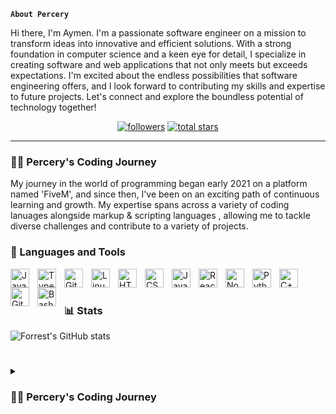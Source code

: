 **`About Percery`**

Hi there, I'm Aymen. I'm a passionate software engineer on a mission to transform ideas into innovative and efficient solutions. With a strong foundation in computer science and a keen eye for detail, I specialize in creating software and web applications that not only meets but exceeds expectations. 
I'm excited about the endless possibilities that software engineering offers, and I look forward to contributing my skills and expertise to future projects. Let's connect and explore the boundless potential of technology together!



   <p align="center">
      <a href="https://www.youtube.com/@Percery">
      <a href="https://www.youtube.com/c/percery">
      <a href="https://github.com/Percery?tab=followers">
         <img alt="followers" title="Follow me on Github" src="https://custom-icon-badges.demolab.com/github/followers/Percery?color=236ad3&labelColor=1155ba&style=for-the-badge&logo=person-add&label=Follow&logoColor=white"/></a>
      <a href="https://github.com/Percery?tab=repositories&sort=stargazers">
         <img alt="total stars" title="Total stars on GitHub" src="https://custom-icon-badges.demolab.com/github/stars/Percery?color=55960c&style=for-the-badge&labelColor=488207&logo=star"/></a>
   </p>

---

### 👨‍💻 Percery's Coding Journey
   My journey in the world of programming began early 2021 on a platform named 'FiveM', and since then, I've been on an exciting path of continuous learning and growth. My expertise spans across a variety of coding lanuages alongside markup & scripting languages , allowing me to tackle diverse challenges and contribute to a variety of projects. 

[email]: private@mcpa.be
[website]: https://mcpa.be
[youtube]: https://youtube.com/percery

### 🧰 Languages and Tools

<img align="left" alt="Java" width="30px" style="padding-right:10px;" src="https://cdn.jsdelivr.net/gh/devicons/devicon/icons/java/java-original.svg"/>
<img align="left" alt="TypeScript" width="30px" style="padding-right:10px;" src="https://cdn.jsdelivr.net/gh/devicons/devicon/icons/typescript/typescript-plain.svg" />
<img align="left" alt="Git" width="30px" style="padding-right:10px;" src="https://cdn.jsdelivr.net/gh/devicons/devicon/icons/git/git-original.svg" />
<img align="left" alt="Linux" width="30px" style="padding-right:10px;" src="https://cdn.jsdelivr.net/gh/devicons/devicon/icons/linux/linux-original.svg" />
<img align="left" alt="HTML" width="30px" style="padding-right:10px;" src="https://cdn.jsdelivr.net/gh/devicons/devicon/icons/html5/html5-plain.svg" />
<img align="left" alt="CSS" width="30px" style="padding-right:10px;" src="https://cdn.jsdelivr.net/gh/devicons/devicon/icons/css3/css3-plain.svg" />
<img align="left" alt="JavaScript" width="30px" style="padding-right:10px;" src="https://cdn.jsdelivr.net/gh/devicons/devicon/icons/javascript/javascript-plain.svg" />
<img align="left" alt="React" width="30px" style="padding-right:10px;" src="https://cdn.jsdelivr.net/gh/devicons/devicon/icons/react/react-original.svg" />
<img align="left" alt="NodeJS" width="30px" style="padding-right:10px;" src="https://cdn.jsdelivr.net/gh/devicons/devicon/icons/nodejs/nodejs-original.svg" />
<img align="left" alt="Python" width="30px" style="padding-right:10px;" src="https://cdn.jsdelivr.net/gh/devicons/devicon/icons/python/python-plain.svg" />
<img align="left" alt="C++" width="30px" style="padding-right:10px;" src="https://cdn.jsdelivr.net/gh/devicons/devicon/icons/cplusplus/cplusplus-line.svg" />
<img align="left" alt="GitHub" width="30px" style="padding-right:10px;" src="https://cdn.jsdelivr.net/gh/devicons/devicon/icons/github/github-original.svg" />
<img align="left" alt="Bash" width="30px" style="padding-right:10px;" src="https://cdn.jsdelivr.net/gh/devicons/devicon/icons/bash/bash-original.svg" />
<br />

#

### 📊 Stats

![Forrest's GitHub stats](https://github-readme-stats.vercel.app/api?username=percery&show_icons=true&theme=gruvbox)

<!-- ![GitHub Streak](https://streak-stats.demolab.com?user=ForrestKnight&theme=gruvbox&border_radius=4.5) -->

#

<details>
 <summary><h3>👨‍💻 Percery's Coding Journey</h3></summary>
   My journey in the world of programming began early 2021 on a platform named 'FiveM', and since then, I've been on an exciting path of continuous learning and growth. My expertise spans across a variety of coding lanuages alongside markup & scripting languages , allowing me to tackle diverse challenges and contribute to a variety of projects. 

[email]: private@mcpa.be
[website]: https://mcpa.be
[youtube]: https://youtube.com/percery
